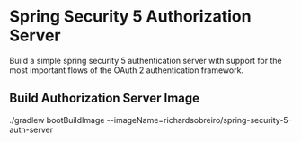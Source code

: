 # Spring Security 5 Authorization Server

Build a simple spring security 5 authentication server with support for the most important flows of the OAuth 2 authentication framework.

## Build Authorization Server Image

./gradlew bootBuildImage --imageName=richardsobreiro/spring-security-5-auth-server

## 
